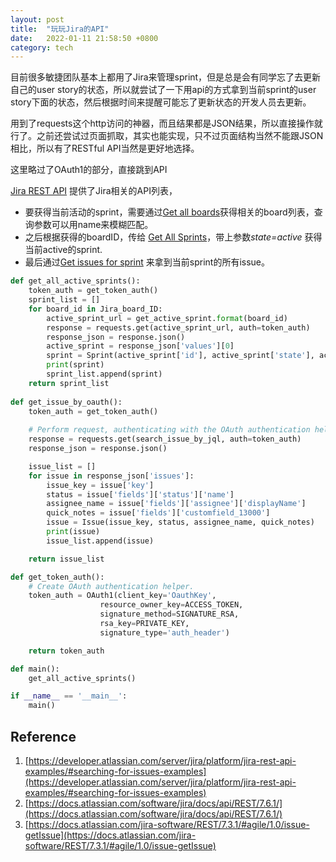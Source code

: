 ```yaml
---
layout: post
title:  "玩玩Jira的API"
date:   2022-01-11 21:58:50 +0800
category: tech
---
```


目前很多敏捷团队基本上都用了Jira来管理sprint，但是总是会有同学忘了去更新自己的user story的状态，所以就尝试了一下用api的方式拿到当前sprint的user story下面的状态，然后根据时间来提醒可能忘了更新状态的开发人员去更新。

用到了requests这个http访问的神器，而且结果都是JSON结果，所以直接操作就行了。之前还尝试过页面抓取，其实也能实现，只不过页面结构当然不能跟JSON相比，所以有了RESTful API当然是更好地选择。

这里略过了OAuth1的部分，直接跳到API

[Jira REST API](https://docs.atlassian.com/software/jira/docs/api/REST/7.6.1/) 提供了Jira相关的API列表，

- 要获得当前活动的sprint，需要通过[Get all boards](https://docs.atlassian.com/jira-software/REST/7.3.1/#agile/1.0/board-getAllBoards)获得相关的board列表，查询参数可以用name来模糊匹配。
- 之后根据获得的boardID，传给 [Get All Sprints](https://jira-eng-gpk2.cisco.com/jira/rest/agile/1.0/board/{{jira_boardid}}/sprint?state=active)，带上参数*state=active* 获得当前active的sprint.
- 最后通过[Get issues for sprint](https://docs.atlassian.com/jira-software/REST/7.3.1/#agile/1.0/sprint-getIssuesForSprint) 来拿到当前sprint的所有issue。

```python
def get_all_active_sprints():
    token_auth = get_token_auth()
    sprint_list = []
    for board_id in Jira_board_ID:
        active_sprint_url = get_active_sprint.format(board_id)
        response = requests.get(active_sprint_url, auth=token_auth)
        response_json = response.json()
        active_sprint = response_json['values'][0]
        sprint = Sprint(active_sprint['id'], active_sprint['state'], active_sprint['startDate'], active_sprint['endDate'])
        print(sprint)
        sprint_list.append(sprint)
    return sprint_list
 
def get_issue_by_oauth():
    token_auth = get_token_auth()
    
    # Perform request, authenticating with the OAuth authentication helper.
    response = requests.get(search_issue_by_jql, auth=token_auth)
    response_json = response.json()

    issue_list = []
    for issue in response_json['issues']:
        issue_key = issue['key']
        status = issue['fields']['status']['name']
        assignee_name = issue['fields']['assignee']['displayName']
        quick_notes = issue['fields']['customfield_13000']
        issue = Issue(issue_key, status, assignee_name, quick_notes)
        print(issue)
        issue_list.append(issue)

    return issue_list

def get_token_auth():
    # Create OAuth authentication helper.
    token_auth = OAuth1(client_key='OauthKey',
                    resource_owner_key=ACCESS_TOKEN,
                    signature_method=SIGNATURE_RSA,
                    rsa_key=PRIVATE_KEY,
                    signature_type='auth_header')

    return token_auth

def main():
    get_all_active_sprints()

if __name__ == '__main__':
    main()
```

## Reference

1. [https://developer.atlassian.com/server/jira/platform/jira-rest-api-examples/#searching-for-issues-examples](https://developer.atlassian.com/server/jira/platform/jira-rest-api-examples/#searching-for-issues-examples)
2. [https://docs.atlassian.com/software/jira/docs/api/REST/7.6.1/](https://docs.atlassian.com/software/jira/docs/api/REST/7.6.1/)
3. [https://docs.atlassian.com/jira-software/REST/7.3.1/#agile/1.0/issue-getIssue](https://docs.atlassian.com/jira-software/REST/7.3.1/#agile/1.0/issue-getIssue)
